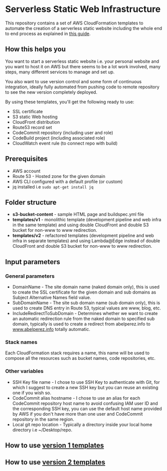 # Serverless Static Web Infrastructure

This repository contains a set of AWS CloudFormation templates to automate the creation of a serverless static website including the whole end to end process as explained in [this guide](https://abelperezmartinez.blogspot.com/2018/04/completely-serverless-static-website-on-aws.html).

## How this helps you

You want to start a serverless static website i.e. your personal website and you want to host it on AWS but there seems to be a lot work involved, many steps, many different services to manage and set up.

You also want to use version control and some form of continuous integration, ideally fully automated from pushing code to remote repository to see the new version completely deployed.

By using these templates, you'll get the following ready to use:

* SSL certificate 
* S3 static Web hosting 
* CloudFront distribution
* Route53 record set 
* CodeCommit repository (including user and role)
* CodeBuild project (including associated role)
* CloudWatch event rule (to connect repo with build)

## Prerequisites

* AWS account
* Route 53 - Hosted zone for the given domain
* AWS CLI configured with a default profile (or custom)
* jq installed i.e ```sudo apt-get install jq```

## Folder structure

* **s3-bucket-content** - sample HTML page and buildspec.yml file
* **templates/v1** - monolithic template (development pipeline and web infra in the same template) and using double CloudFront and double S3 bucket for non-www to www redirection.
* **templates/v2** - refactored templates (development pipeline and web infra in separate templates) and using Lambda@Edge instead of double CloudFront and double S3 bucket for non-www to www redirection.

## Input parameters

### General parameters

* DomainName - The site domain name (naked domain only), this is used to create the SSL certificate for the given domain and sub domains as Subject Alternative Names field value.
* SubDomainName - The site sub domain name (sub domain only), this is used to create DNS entry in Route 53, typical values are www, blog, etc.
* IncludeRedirectToSubDomain - Determines whether we want to create an automatic redirection rule from the naked domain to specified sub domain, typically is used to create a redirect from abelperez.info to www.abelperez.info totally automatic.

### Stack names

Each CloudFormation stack requires a name, this name will be used to compose all the resources such as bucket names, code repositories, etc.

### Other variables

* SSH Key file name - I chose to use SSH Key to authenticate with Git, for which I suggest to create a new SSH key but you can reuse an existing one if you wish so.
* CodeCommit alias hostname - I chose to use an alias for each CodeCommit repository host name to avoid confusing IAM user ID and the corresponding SSH key, you can use the default host name provided by AWS if you don't have more than one user and CodeCommit repository in the same region.
* Local git repo location - Typically a directory inside your local home directory i.e ~/Desktop/repo.

## How to use [version 1 templates](templates/v1/README.md)

## How to use [version 2 templates](templates/v2/README.md)